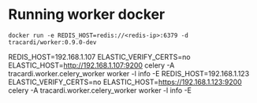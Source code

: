 # Running worker docker

```
docker run -e REDIS_HOST=redis://<redis-ip>:6379 -d tracardi/worker:0.9.0-dev
```

REDIS_HOST=192.168.1.107 ELASTIC_VERIFY_CERTS=no ELASTIC_HOST=http://192.168.1.107:9200 celery -A tracardi.worker.celery_worker worker -l info -E
REDIS_HOST=192.168.1.123 ELASTIC_VERIFY_CERTS=no ELASTIC_HOST=https://192.168.1.123:9200 celery -A tracardi.worker.celery_worker worker -l info -E
